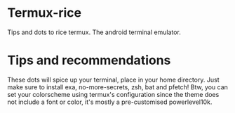 # Termux-rice
Tips and dots to rice termux. The android terminal emulator.

# Tips and recommendations
These dots will spice up your terminal, place in your home directory. Just make sure to install exa, no-more-secrets, zsh, bat and pfetch!
Btw, you can set your colorscheme using termux's configuration since the theme does not include a font or color, it's mostly a pre-customised powerlevel10k.
